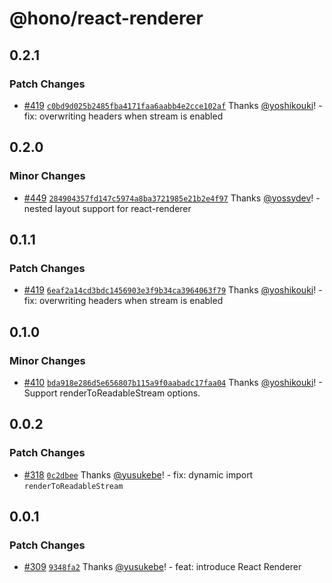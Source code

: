 # @hono/react-renderer

## 0.2.1

### Patch Changes

- [#419](https://github.com/honojs/middleware/pull/419) [`c0bd9d025b2485fba4171faa6aabb4e2cce102af`](https://github.com/honojs/middleware/commit/c0bd9d025b2485fba4171faa6aabb4e2cce102af) Thanks [@yoshikouki](https://github.com/yoshikouki)! - fix: overwriting headers when stream is enabled

## 0.2.0

### Minor Changes

- [#449](https://github.com/honojs/middleware/pull/449) [`284904357fd147c5974a8ba3721985e21b2e4f97`](https://github.com/honojs/middleware/commit/284904357fd147c5974a8ba3721985e21b2e4f97) Thanks [@yossydev](https://github.com/yossydev)! - nested layout support for react-renderer

## 0.1.1

### Patch Changes

- [#419](https://github.com/honojs/middleware/pull/419) [`6eaf2a14cd3bdc1456903e3f9b34ca3964063f79`](https://github.com/honojs/middleware/commit/6eaf2a14cd3bdc1456903e3f9b34ca3964063f79) Thanks [@yoshikouki](https://github.com/yoshikouki)! - fix: overwriting headers when stream is enabled

## 0.1.0

### Minor Changes

- [#410](https://github.com/honojs/middleware/pull/410) [`bda918e286d5e656807b115a9f0aabadc17faa04`](https://github.com/honojs/middleware/commit/bda918e286d5e656807b115a9f0aabadc17faa04) Thanks [@yoshikouki](https://github.com/yoshikouki)! - Support renderToReadableStream options.

## 0.0.2

### Patch Changes

- [#318](https://github.com/honojs/middleware/pull/318) [`0c2dbee`](https://github.com/honojs/middleware/commit/0c2dbee52a5deb1d5022c4964a229fd83c0da394) Thanks [@yusukebe](https://github.com/yusukebe)! - fix: dynamic import `renderToReadableStream`

## 0.0.1

### Patch Changes

- [#309](https://github.com/honojs/middleware/pull/309) [`9348fa2`](https://github.com/honojs/middleware/commit/9348fa26635d97ee6f8ceca563488d77afb39889) Thanks [@yusukebe](https://github.com/yusukebe)! - feat: introduce React Renderer
